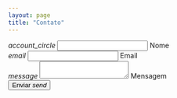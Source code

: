 ```yaml
---
layout: page
title: "Contato"
---
```


  <div class="card-reveal">
    <form class="col s12" action="https://formspree.io//{{site.user_email}}" method="POST">
      <div class="row">
        <div class="input-field col s6">
          <i class="material-icons prefix">account_circle</i>
          <input class="validate" id="icon_prefix" type="text" name="name" required> 
          <label for="icon_prefix">Nome</label>
        </div>
        <div class="input-field col s6">
          <i class="material-icons prefix">email</i>
          <input class="validate" id="email" type="email" name="_replyto" required>
          <label for="email" data-error="Please enter a valid Email Address" data-success="Verificado!">Email</label>
        </div>
      </div>
      <div class="row">
       <div class="input-field col s12">
         <i class="material-icons prefix">message</i>
         <textarea id="icon_prefix2" class="materialize-textarea" name="message" required></textarea>
         <label for="icon_prefix2">Mensagem</label>
       </div>
     </div>
      <button class="btn waves-effect waves-light" type="submit" name="action">Enviar
         <i class="material-icons right">send</i>
       </button>
    </form>
